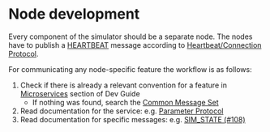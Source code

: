# Node development

Every component of the simulator should be a separate node. The nodes have to publish a [HEARTBEAT](https://mavlink.io/en/messages/common.html#HEARTBEAT) message according to [Heartbeat/Connection Protocol](https://mavlink.io/en/services/heartbeat.html).

For communicating any node-specific feature the workflow is as follows:

1. Check if there is already a relevant convention for a feature in [Microservices](https://mavlink.io/en/services/) section of Dev Guide
    - If nothing was found, search the [Common Message Set](https://mavlink.io/en/messages/common.html)
2. Read documentation for the service: e.g. [Parameter Protocol](https://mavlink.io/en/services/parameter.html)
3. Read documentation for specific messages: e.g. [SIM_STATE (#108)](https://mavlink.io/en/messages/common.html#SIM_STATE)
